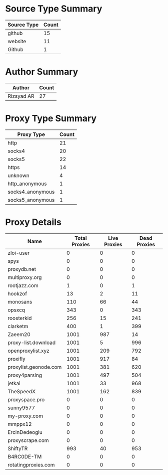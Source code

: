 # Source Type Summary

| Source Type | Count |
|-------------|-------|
| github | 15 |
| website | 11 |
| Github | 1 |


# Author Summary

| Author | Count |
|--------|-------|
| Rizsyad AR | 27 |


# Proxy Type Summary

| Proxy Type | Count |
|------------|-------|
| http | 21 |
| socks4 | 20 |
| socks5 | 22 |
| https | 14 |
| unknown | 4 |
| http_anonymous | 1 |
| socks4_anonymous | 1 |
| socks5_anonymous | 1 |


# Proxy Details

| Name | Total Proxies | Live Proxies | Dead Proxies |
|------|---------------|--------------|---------------|
| zloi-user | 0 | 0 | 0 |
| spys | 0 | 0 | 0 |
| proxydb.net | 0 | 0 | 0 |
| multiproxy.org | 0 | 0 | 0 |
| rootjazz.com | 1 | 0 | 1 |
| hookzof | 13 | 2 | 11 |
| monosans | 110 | 66 | 44 |
| opsxcq | 343 | 0 | 343 |
| roosterkid | 256 | 15 | 241 |
| clarketm | 400 | 1 | 399 |
| Zaeem20 | 1001 | 987 | 14 |
| proxy-list.download | 1001 | 5 | 996 |
| openproxylist.xyz | 1001 | 209 | 792 |
| proxifly | 1001 | 917 | 84 |
| proxylist.geonode.com | 1001 | 381 | 620 |
| proxy4parsing | 1001 | 497 | 504 |
| jetkai | 1001 | 33 | 968 |
| TheSpeedX | 1001 | 162 | 839 |
| proxyspace.pro | 0 | 0 | 0 |
| sunny9577 | 0 | 0 | 0 |
| my-proxy.com | 0 | 0 | 0 |
| mmppx12 | 0 | 0 | 0 |
| ErcinDedeoglu | 0 | 0 | 0 |
| proxyscrape.com | 0 | 0 | 0 |
| ShiftyTR | 993 | 40 | 953 |
| B4RC0DE-TM | 0 | 0 | 0 |
| rotatingproxies.com | 0 | 0 | 0 |
